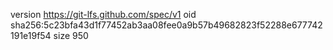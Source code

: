 version https://git-lfs.github.com/spec/v1
oid sha256:5c23bfa43d1f77452ab3aa08fee0a9b57b49682823f52288e677742191e19f54
size 950
